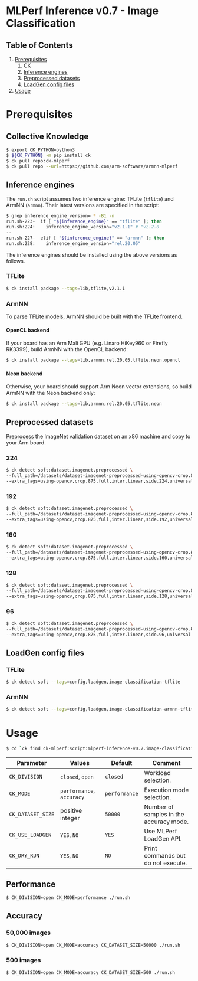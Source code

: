 # MLPerf Inference v0.7 - Image Classification

## Table of Contents

1. [Prerequisites](#prereqs)
    1. [CK](#ck)
    1. [Inference engines](#inference_engines)
    1. [Preprocessed datasets](#preprocessed_datasets)
    1. [LoadGen config files](#loadgen_configs)
1. [Usage](#usage)

<a name="prereqs"></a>
# Prerequisites

<a name="ck"></a>
## Collective Knowledge

```bash
$ export CK_PYTHON=python3
$ ${CK_PYTHON} -m pip install ck
$ ck pull repo:ck-mlperf
$ ck pull repo --url=https://github.com/arm-software/armnn-mlperf
```

<a name="inference_engines"></a>
## Inference engines

The `run.sh` script assumes two inference engine: TFLite (`tflite`) and ArmNN (`armnn`).
Their latest versions are specified in the script:

```bash
$ grep inference_engine_version= * -B1 -n
run.sh-223-  if [ "${inference_engine}" == "tflite" ]; then
run.sh:224:    inference_engine_version="v2.1.1" # "v2.2.0
--
run.sh-227-  elif [ "${inference_engine}" == "armnn" ]; then
run.sh:228:    inference_engine_version="rel.20.05"
```

The inference engines should be installed using the above versions as follows.

### TFLite

```bash
$ ck install package --tags=lib,tflite,v2.1.1
```

### ArmNN

To parse TFLite models, ArmNN should be built with the TFLite frontend.

#### OpenCL backend
If your board has an Arm Mali GPU (e.g. Linaro HiKey960 or Firefly RK3399),
build ArmNN with the OpenCL backend:
```bash
$ ck install package --tags=lib,armnn,rel.20.05,tflite,neon,opencl
```

#### Neon backend
Otherwise, your board should support Arm Neon vector extensions,
so build ArmNN with the Neon backend only:
```bash
$ ck install package --tags=lib,armnn,rel.20.05,tflite,neon
```

<a name="preprocessed_datasets"></a>
## Preprocessed datasets

[Preprocess](https://github.com/ARM-software/armnn-mlperf#preprocess-on-an-x86-machine-and-detect-on-an-arm-dev-board) the ImageNet validation dataset on an x86 machine and copy to your Arm board.

### 224
```bash
$ ck detect soft:dataset.imagenet.preprocessed \
--full_path=/datasets/dataset-imagenet-preprocessed-using-opencv-crop.875-full-inter.linear-side.224/ILSVRC2012_val_00000001.rgb8 \
--extra_tags=using-opencv,crop.875,full,inter.linear,side.224,universal
```

### 192
```bash
$ ck detect soft:dataset.imagenet.preprocessed \
--full_path=/datasets/dataset-imagenet-preprocessed-using-opencv-crop.875-full-inter.linear-side.192/ILSVRC2012_val_00000001.rgb8 \
--extra_tags=using-opencv,crop.875,full,inter.linear,side.192,universal
```

### 160
```bash
$ ck detect soft:dataset.imagenet.preprocessed \
--full_path=/datasets/dataset-imagenet-preprocessed-using-opencv-crop.875-full-inter.linear-side.160/ILSVRC2012_val_00000001.rgb8 \
--extra_tags=using-opencv,crop.875,full,inter.linear,side.160,universal
```

### 128
```bash
$ ck detect soft:dataset.imagenet.preprocessed \
--full_path=/datasets/dataset-imagenet-preprocessed-using-opencv-crop.875-full-inter.linear-side.128/ILSVRC2012_val_00000001.rgb8 \
--extra_tags=using-opencv,crop.875,full,inter.linear,side.128,universal
```

### 96
```bash
$ ck detect soft:dataset.imagenet.preprocessed \
--full_path=/datasets/dataset-imagenet-preprocessed-using-opencv-crop.875-full-inter.linear-side.96/ILSVRC2012_val_00000001.rgb8 \
--extra_tags=using-opencv,crop.875,full,inter.linear,side.96,universal
```

<a name="loadgen_config"></a>
## LoadGen config files

### TFLite

```bash
$ ck detect soft --tags=config,loadgen,image-classification-tflite
```

### ArmNN

```bash
$ ck detect soft --tags=config,loadgen,image-classification-armnn-tflite
```

<a name="usage"></a>
# Usage

```bash
$ cd `ck find ck-mlperf:script:mlperf-inference-v0.7.image-classification`
```

| Parameter | Values | Default | Comment |
|-|-|-|-|
| `CK_DIVISION`| `closed`, `open` | `closed` | Workload selection. |
| `CK_MODE`| `performance`, `accuracy` | `performance` | Execution mode selection. |
| `CK_DATASET_SIZE`| positive integer | `50000` | Number of samples in the accuracy mode. |
| `CK_USE_LOADGEN` | `YES`, `NO` | `YES` | Use MLPerf LoadGen API. |
| `CK_DRY_RUN` | `YES`, `NO` | `NO` | Print commands but do not execute. |

<a name="performance"></a>
## Performance

```bash
$ CK_DIVISION=open CK_MODE=performance ./run.sh
```

<a name="accuracy"></a>
## Accuracy

### 50,000 images
```bash
$ CK_DIVISION=open CK_MODE=accuracy CK_DATASET_SIZE=50000 ./run.sh
```

### 500 images
```bash
$ CK_DIVISION=open CK_MODE=accuracy CK_DATASET_SIZE=500 ./run.sh
```
